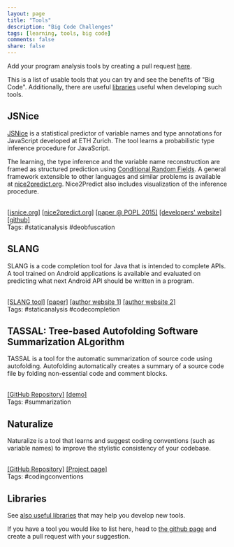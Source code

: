 ```yaml
---
layout: page
title: "Tools"
description: "Big Code Challenges"
tags: [learning, tools, big code]
comments: false
share: false
---
```


Add your program analysis tools by creating a pull request <a href="https://github.com/learnbigcode/learnbigcode.github.io/tree/master/tools">here</a>.

This is a list of usable tools that you can try and see the benefits of "Big Code". Additionally, there are useful <a href="/tools/libs">libraries</a> useful when developing such tools.

<div class="highlightitem">
<h2>JSNice</h2>
<a href="http://jsnice.org/">JSNice</a> is a statistical predictor of variable names and type annotations for JavaScript developed at ETH Zurich. The tool learns a probabilistic type inference procedure for JavaScript.<br>

The learning, the type inference and the variable name reconstruction are framed as structured prediction using <a href="https://en.wikipedia.org/wiki/Conditional_random_field">Conditional Random Fields</a>. A general framework extensible to other languages and similar problems is available at
<a href="http://nice2predict.org/">nice2predict.org</a>. Nice2Predict also includes visualization of the inference procedure.<br><br>

<a href="http://jsnice.org/">[jsnice.org]</a> <a href="http://nice2predict.org/">[nice2predict.org]</a> <a href="http://www.srl.inf.ethz.ch/papers/jsnice15.pdf">[paper @ POPL 2015]</a> <a href="http://www.srl.inf.ethz.ch">[developers' website]</a> <a href="https://github.com/eth-srl/Nice2Predict">[github]</a>
<br><span class="tags">Tags: #staticanalysis #deobfuscation</span>
</div>

<div class="highlightitem">
<h2>SLANG</h2>

SLANG is a code completion tool for Java that is intended to complete APIs. A tool trained on Android applications is available and evaluated on predicting what next Android API should be written in a program.<br><br>

<a href="https://drive.google.com/file/d/0B0wMwmX05Ri7a056TllETHFEelU/view?usp=sharing">[SLANG tool]</a> <a href="http://www.srl.inf.ethz.ch/papers/pldi14-statistical.pdf">[paper]</a> <a href="http://www.srl.inf.ethz.ch/">[author website 1]</a> <a href="http://www.cs.technion.ac.il/~yahave/">[author website 2]</a>
<br><span class="tags">Tags: #staticanalysis #codecompletion</span>
</div>

<div class="highlightitem">
<h2>TASSAL: Tree-based Autofolding Software Summarization ALgorithm</h2>
TASSAL is a tool for the automatic summarization of source code using autofolding. Autofolding automatically creates a summary of a source code file by folding non-essential code and comment blocks. 

<br/><a href="https://github.com/mast-group/tassal">[GitHub Repository]</a> <a href="https://code-summarizer.herokuapp.com/">[demo]</a>
<br/><span class="tags">Tags: #summarization</span>
</div>


<div class="highlightitem">
<h2>Naturalize</h2>
Naturalize is a tool that learns and suggest coding conventions (such as variable names) to improve the stylistic consistency of your codebase.

<br/><a href="https://github.com/mast-group/naturalize">[GitHub Repository]</a> <a href="http://groups.inf.ed.ac.uk/naturalize/">[Project page]</a>
<br/><span class="tags">Tags: #codingconventions</span>
</div>

<div class="highlightitem">
<h2>Libraries</h2>

See <a href="/tools/libs">also useful libraries</a> that may help you develop new tools.
</div>

<!-- To be reinserted once the tool is actually present
<div class="highlightitem">
<h2>Esty</h2>
Esty is a tool aimed at estimating the types of objects in stripped binaries developed at the Technion Israel. 
The tool uses a combination of static analysis and machine learning to learn usage patterns of objects instances of different types and predict the most likely types of objects for which the type is unknown.
The leraning and prediction use <a href="https://en.wikipedia.org/wiki/Language_model">Statistical Language Models</a> based on the <a href="https://en.wikipedia.org/wiki/Prediction_by_partial_matching">Prediction by Partial Match</a> algorithm.
The tool eventually determines the most likely targets for virtual function calls using the most likely types of the relevant objects, thus statically filling the gaps in the call graphs of stripped binaries.
<br><br>

<a href="http://omerkatz.cswp.cs.technion.ac.il/wp-content/uploads/sites/28/2016/01/p313-katz.pdf">[paper @ POPL 2016]</a> <a href="http://omerkatz.cswp.cs.technion.ac.il">[developer/author website]</a>
<br><span class="tags">Tags: #staticanalysis #binaryanalysis #reverseengineering #estimatingtypes</span>
</div>
-->

If you have a tool you would like to list here, head to <a href="https://github.com/learnbigcode/learnbigcode.github.io/tree/master/tools">the github page</a> and create a pull request with your suggestion.


